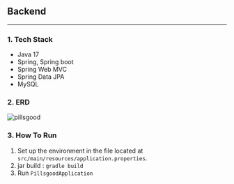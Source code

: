 ## Backend

---
### 1. Tech Stack

- Java 17
- Spring, Spring boot
- Spring Web MVC
- Spring Data JPA
- MySQL

### 2. ERD
![pillsgood](https://github.com/KimGiheung/-GDSC-Dong-A-Univ-23-24-Solution-Challenge-Pills-Good/assets/49576104/e3787465-f6fc-4776-943d-6f296fd06e72)

### 3. How To Run
1. Set up the environment in the file located at `src/main/resources/application.properties`.
2. jar build : `gradle build`
3. Run `PillsgoodApplication`